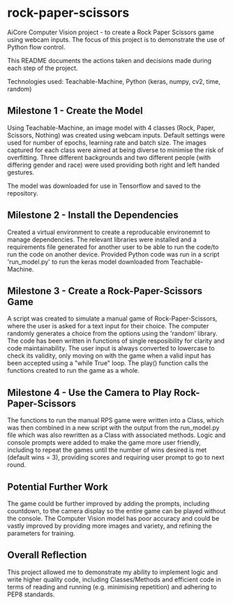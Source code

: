 # rock-paper-scissors
AiCore Computer Vision project - to create a Rock Paper Scissors game using webcam inputs. The focus of this project is to demonstrate the use of Python flow control.

This README documents the actions taken and decisions made during each step of the project.

Technologies used: Teachable-Machine, Python (keras, numpy, cv2, time, random)

## Milestone 1 - Create the Model
Using Teachable-Machine, an image model with 4 classes (Rock, Paper, Scissors, Nothing) was created using webcam inputs. Default settings were used for number of epochs, learning rate and batch size. The images captured for each class were aimed at being diverse to minimise the risk of overfitting. Three different backgrounds and two different people (with differing gender and race) were used providing both right and left handed gestures. 

The model was downloaded for use in Tensorflow and saved to the repository.

## Milestone 2 - Install the Dependencies
Created a virtual environment to create a reproducable environemnt to manage dependencies. The relevant libraries were installed and a requirements file generated for another user to be able to run the code/to run the code on another device. Provided Python code was run in a script 'run_model.py' to run the keras model downloaded from Teachable-Machine.

## Milestone 3 - Create a Rock-Paper-Scissors Game
A script was created to simulate a manual game of Rock-Paper-Scissors, where the user is asked for a text input for their choice. The computer randomly generates a choice from the options using the 'random' library. The code has been written in functions of single resposibility for clarity and code maintainability. The user input is always converted to lowercase to check its validity, only moving on with the game when a valid input has been accepted using a "while True" loop. The play() function calls the functions created to run the game as a whole.

## Milestone 4 - Use the Camera to Play Rock-Paper-Scissors
The functions to run the manual RPS game were written into a Class, which was then combined in a new script with the output from the run_model.py file which was also rewritten as a Class with associated methods. Logic and console prompts were added to make the game more user friendly, including to repeat the games until the number of wins desired is met (default wins = 3), providing scores and requiring user prompt to go to next round.

## Potential Further Work
The game could be further improved by adding the prompts, including countdown, to the camera display so the entire game can be played without the console. The Computer Vision model has poor accuracy and could be vastly improved by providing more images and variety, and refining the parameters for training. 

## Overall Reflection
This project allowed me to demonstrate my ability to implement logic and write higher quality code, including Classes/Methods and efficient code in terms of reading and running (e.g. minimising repetition) and adhering to PEP8 standards.
